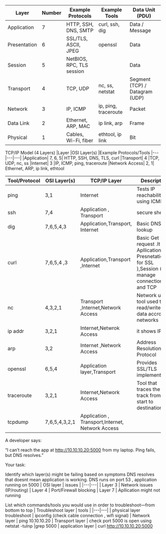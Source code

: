 
| Layer | Number | Example Protocols	| Example Tools |	Data Unit (PDU)
|---|---|---|---| --|
| Application |	7	| HTTP, SSH, DNS, SMTP |	curl, ssh, dig	|Data / Message
| Presentation |	6	|SSL/TLS, ASCII, JPEG	|openssl	|Data
| Session |	5	|NetBIOS, RPC, TLS session|		|Data
| Transport |	4 |	TCP, UDP|	nc, ss, netstat	|Segment (TCP) / Datagram (UDP)
| Network	| 3	|IP, ICMP	|ip, ping, traceroute	|Packet
| Data Link	|2	|Ethernet, ARP, MAC	|ip link, arp	|Frame
| Physical |1	|Cables, Wi-Fi, fiber	| ethtool, ip link	|Bit


TCP/IP Model (4 Layers)
|Layer	|OSI Layer(s)	|Example Protocols/Tools
|---|---|---|
|Application|	7, 6, 5|	HTTP, SSH, DNS, TLS, curl
|Transport|	4	|TCP, UDP, nc, ss
|Internet|	3	|IP, ICMP, ping, traceroute
|Network Access|	2, 1|	Ethernet, ARP, ip link, ethtool





| Tool/Protocol | OSI Layer(s)| TCP/IP Layer | Description |
|---|---|---| ---|
| ping | 3,1 | Internet |Tests IP reachability using ICMP
| ssh | 7,4 | Application , Transport |secure shell
| dig | 7,6,5,4,3 | Application,Transport, Internet |Basic DNS lookup
| curl | 7,6,5,4 ,3 |Application,Transport ,Internet  |Basic Get request .It use Apllication , Presnetation ( for SSL ),Session (to manage connection) and TCP 
| nc | 4,3,2,1 | Transport ,Internet,Network Access | Network utitlty tool used to read/write for data accross networks
| ip addr | 3,2,1 |Internet,Netwrok Access |it shows IP
| arp | 3,2 | Internet ,Network Access |Address Resolution Protocol
| openssl | 6,5,4  | Application layer,Transport |Provides SSL/TLS implementation
| traceroute | 3,2,1 | Internet,Network Access |Tool that traces the track from start to destination.
| tcpdump | 7,6,5,4,3,2,1 | Application , Transport,Internet, Network Access


A developer says:

“I can’t reach the app at http://10.10.10.20:5000 from my laptop. Ping fails, but DNS resolves.”

Your task:

Identify which layer(s) might be failing based on symptoms
DNS resolves that doesnt mean application is working. DNS runs on port 53 , application running on 5000
| OSI layer | issues |
|---|---|
| Layer 3 | Network issues (IP/routing)
| Layer 4 | Port/Firewall blocking
| Layer 7 | Apllication might not running

List which commands/tools you would use in order to troubleshoot—from bottom to top
   | Troubleshoot layer | tools |
   |---|---|
   | physical layer troubleshoot | ipconfig (check cable connection , wifi signal)
   | Network layer |  ping 10.10.10.20
   | Transport layer | check port 5000 is open using netstat -tulnp |grep 5000
   | application layer | curl http://10.10.10.20:5000
